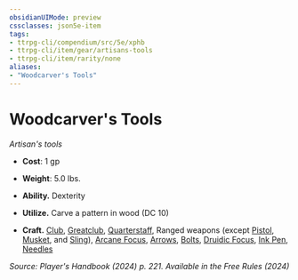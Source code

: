 ```yaml
---
obsidianUIMode: preview
cssclasses: json5e-item
tags:
- ttrpg-cli/compendium/src/5e/xphb
- ttrpg-cli/item/gear/artisans-tools
- ttrpg-cli/item/rarity/none
aliases: 
- "Woodcarver's Tools"
---
```

# Woodcarver's Tools
*Artisan's tools*  


- **Cost**: 1 gp
- **Weight**: 5.0 lbs.

- **Ability.** Dexterity  
- **Utilize.** Carve a pattern in wood (DC 10)  
- **Craft.** [Club](Misc%20Files/CLI/compendium/items/club-xphb.md), [Greatclub](Misc%20Files/CLI/compendium/items/greatclub-xphb.md), [Quarterstaff](Misc%20Files/CLI/compendium/items/quarterstaff-xphb.md), Ranged weapons (except [Pistol](Misc%20Files/CLI/compendium/items/pistol-xphb.md), [Musket](Misc%20Files/CLI/compendium/items/musket-xphb.md), and  [Sling](Misc%20Files/CLI/compendium/items/sling-xphb.md)), [Arcane Focus](Misc%20Files/CLI/compendium/items/arcane-focus-xphb.md), [Arrows](Misc%20Files/CLI/compendium/items/arrows-20-xphb.md), [Bolts](Misc%20Files/CLI/compendium/items/bolts-20-xphb.md), [Druidic Focus](Misc%20Files/CLI/compendium/items/druidic-focus-xphb.md), [Ink Pen](Misc%20Files/CLI/compendium/items/ink-pen-xphb.md), [Needles](Misc%20Files/CLI/compendium/items/needles-50-xphb.md)  

*Source: Player's Handbook (2024) p. 221. Available in the Free Rules (2024)*